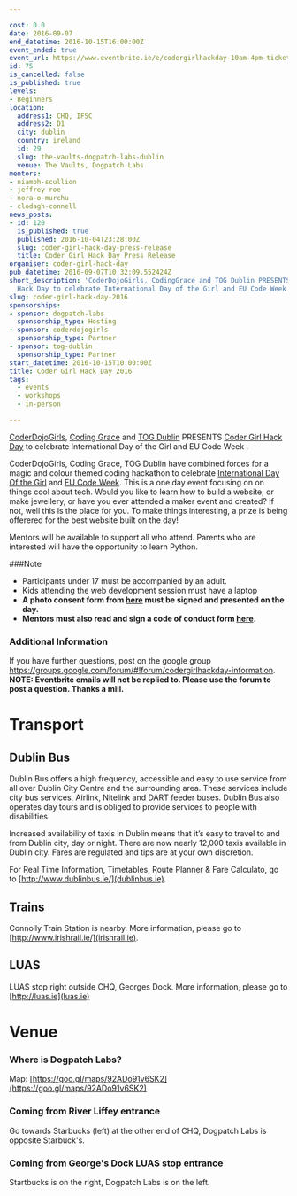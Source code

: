 ```yaml
---

cost: 0.0
date: 2016-09-07
end_datetime: 2016-10-15T16:00:00Z
event_ended: true
event_url: https://www.eventbrite.ie/e/codergirlhackday-10am-4pm-tickets-27380915054
id: 75
is_cancelled: false
is_published: true
levels:
- Beginners
location:
  address1: CHQ, IFSC
  address2: D1
  city: dublin
  country: ireland
  id: 29
  slug: the-vaults-dogpatch-labs-dublin
  venue: The Vaults, Dogpatch Labs
mentors:
- niambh-scullion
- jeffrey-roe
- nora-o-murchu
- clodagh-connell
news_posts:
- id: 120
  is_published: true
  published: 2016-10-04T23:28:00Z
  slug: coder-girl-hack-day-press-release
  title: Coder Girl Hack Day Press Release
organiser: coder-girl-hack-day
pub_datetime: 2016-09-07T10:32:09.552424Z
short_description: 'CoderDojoGirls, CodingGrace and TOG Dublin PRESENTS Coder Girl
  Hack Day to celebrate International Day of the Girl and EU Code Week . '
slug: coder-girl-hack-day-2016
sponsorships:
- sponsor: dogpatch-labs
  sponsorship_type: Hosting
- sponsor: coderdojogirls
  sponsorship_type: Partner
- sponsor: tog-dublin
  sponsorship_type: Partner
start_datetime: 2016-10-15T10:00:00Z
title: Coder Girl Hack Day 2016
tags:
  - events
  - workshops
  - in-person

---
```


[CoderDojoGirls](https://twitter.com/CoderDojoGirls), [Coding Grace](https://twitter.com/CodingGrace) and [TOG Dublin](https://twitter.com/TOG_Dublin) PRESENTS [Coder Girl Hack Day](https://codergirlhackday.com/) to celebrate International Day of the Girl and EU Code Week . 

CoderDojoGirls, Coding Grace, TOG Dublin have combined forces for a magic and colour themed coding hackathon to celebrate [International Day Of the Girl](http://www.un.org/en/events/girlchild/) and [EU Code Week](http://events.codeweek.eu/search/?country_code=IE&past=no). 
This is a one day event focusing on on things cool about tech. Would you like to learn how to build a website, or make jewellery, or have you ever attended a maker event and created? If not, well this is the place for you.  To make things interesting, a prize is being offerered for the best website built on the day! 

Mentors will be available to support all who attend. Parents who are interested will have the opportunity to learn Python.

###Note
* Participants under 17 must be accompanied by an adult. 
* Kids attending the web development session must have a laptop
* **A photo consent form from [here](https://codergirlhackday.com/photo-permission-form/) must be signed and presented on the day.**
* **Mentors must also read and sign a code of conduct form [here](https://codergirlhackday.com/mentor-code-of-conduct/)**.

### Additional Information
If you have further questions, post on the google group https://groups.google.com/forum/#!forum/codergirlhackday-information.
**NOTE: Eventbrite emails will not be replied to. Please use the forum to post a question. Thanks a mill.**

# Transport
## Dublin Bus
Dublin Bus offers a high frequency, accessible and easy to use service from all over Dublin City Centre and the surrounding area. These services include city bus services, Airlink, Nitelink and DART feeder buses. Dublin Bus also operates day tours and is obliged to provide services to people with disabilities.

Increased availability of taxis in Dublin means that it’s easy to travel to and from Dublin city, day or night. There are now nearly 12,000 taxis available in Dublin city. Fares are regulated and tips are at your own discretion.

For Real Time Information, Timetables, Route Planner & Fare Calculato, go to [http://www.dublinbus.ie/](dublinbus.ie).

## Trains
Connolly Train Station is nearby. More information, please go to [http://www.irishrail.ie/](irishrail.ie).

## LUAS
LUAS stop right outside CHQ, Georges Dock. More information, please go to [http://luas.ie](luas.ie)

# Venue
### Where is Dogpatch Labs?
Map: [https://goo.gl/maps/92ADo91v6SK2](https://goo.gl/maps/92ADo91v6SK2)

### Coming from River Liffey entrance

Go towards Starbucks (left) at the other end of CHQ, Dogpatch Labs is opposite Starbuck's.

### Coming from George's Dock LUAS stop entrance

Startbucks is on the right, Dogpatch Labs is on the left.